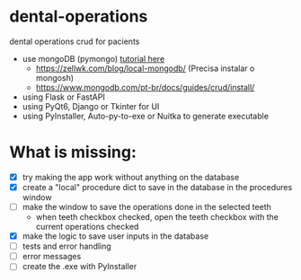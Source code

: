 # dental-operations
dental operations crud for pacients

- use mongoDB (pymongo) [tutorial here](https://www.w3schools.com/python/python_mongodb_getstarted.asp)
  - https://zellwk.com/blog/local-mongodb/ (Precisa instalar o mongosh)
  - https://www.mongodb.com/pt-br/docs/guides/crud/install/
- using Flask or FastAPI
- using PyQt6, Django or Tkinter for UI
- using PyInstaller, Auto-py-to-exe or Nuitka to generate executable

# What is missing:
- [X] try making the app work without anything on the database
- [X] create a "local" procedure dict to save in the database in the procedures window
- [ ] make the window to save the operations done in the selected teeth
  - when teeth checkbox checked, open the teeth checkbox with the current operations checked
- [X] make the logic to save user inputs in the database
- [ ] tests and error handling
- [ ] error messages
- [ ] create the .exe with PyInstaller
